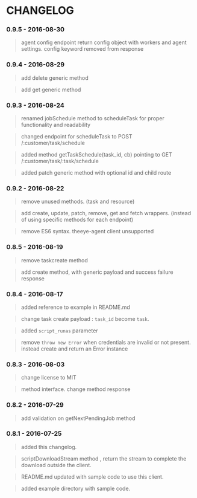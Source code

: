 # CHANGELOG

### 0.9.5 - 2016-08-30

> agent config endpoint return config object with workers and agent settings. config keyword removed from response            


### 0.9.4 - 2016-08-29

> add delete generic method      

> add get generic method      

### 0.9.3 - 2016-08-24

> renamed jobSchedule method to scheduleTask for proper functionality and readability

> changed endpoint for scheduleTask to POST /:customer/task/schedule

> added method getTaskSchedule(task_id, cb) pointing to GET /:customer/task/:task/schedule

> added patch generic method with optional id and child route            

### 0.9.2 - 2016-08-22

> remove unused methods. (task and resource)      

> add create, update, patch, remove, get and fetch wrappers. (instead of using specific methods for each endpoint)      

> remove ES6 syntax. theeye-agent client unsupported     

### 0.8.5 - 2016-08-19

> remove taskcreate method    

> add create method, with generic payload and success failure response      


### 0.8.4 - 2016-08-17

> added reference to example in README.md     

> change task create payload : `task_id` become `task`.     

> added `script_runas` parameter      

> remove `throw new Error` when credentials are invalid or not present. instead create and return an Error instance      


### 0.8.3 - 2016-08-03

> change license to MIT

> method interface. change method response

### 0.8.2 - 2016-07-29

> add validation on getNextPendingJob method

### 0.8.1 - 2016-07-25

> added this changelog.    

> scriptDownloadStream method , return the stream to complete the download outside the client.    

> README.md updated with sample code to use this client.    

> added example directory with sample code.    
